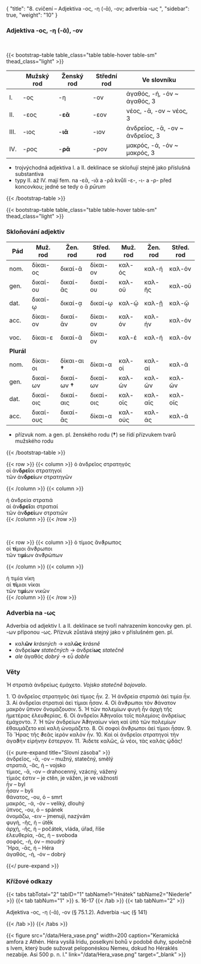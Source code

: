 {
"title": "8. cvičení – Adjektiva -ος, -η (-ᾱ), -ον; adverbia -ως ",
    "sidebar": true,
    "weight": "10"
}

### Adjektiva -ος, -η (-ᾱ), -ον

</br>

{{< bootstrap-table table_class="table table-hover table-sm" thead_class="light" >}}

|      | Mužský rod | Ženský rod | Střední rod | Ve slovníku                     |
| ---- | ---------- | ---------- | ----------- | ------------------------------- |
| I.   | -ος        | -η         | -ον         | ἀγαθός, -ή, -όν ~ ἀγαθός, 3     |
| II.  | -εος       | -**εᾱ**    | -εον        | νέος, -ᾱ, -ον ~ νέος, 3         |
| III. | -ιος       | -**ιᾱ**    | -ιον        | ἀνδρεῖος, -ᾱ, -ον ~ ἀνδρεῖος, 3 |
| IV.  | -ρος       | -**ρᾱ**    | -ρον        | μακρός, -ά, -όν ~  μακρός, 3    |

- trojvýchodná adjektiva I. a II. deklinace se skloňují stejně jako příslušná substantiva
- typy II. až IV. mají fem. na -εᾱ, -ιᾱ a -ρᾱ kvůli -ε-, -ι- a -ρ- před koncovkou; jedné se tedy o ᾱ *pūrum*   

{{< /bootstrap-table >}}

{{< bootstrap-table table_class="table table-hover table-sm" thead_class="light" >}}

### Skloňování adjektiv

| Pád        | Muž. rod  | Žen. rod       | Střed. rod | Muž. rod | Žen. rod | Střed. rod |
| ---------- | --------- | -------------- | ---------- | -------- | -------- | ---------- |
| nom.       | δίκαι-ος  | δικαί-ᾱ        | δίκαι-ον   | καλ-ός   | καλ-ή    | καλ-όν     |
| gen.       | δικαί-ου  | δικαί-ᾱς       | δικαί-ου   | καλ-οῦ   | καλ-ῆς   | καλ-οῦ     |
| dat.       | δικαί-ῳ   | δικαί-ᾳ        | δικαί-ῳ    | καλ-ῷ    | καλ-ῇ    | καλ-ῷ      |
| acc.       | δίκαι-ον  | δικαί-ᾱν       | δίκαι-ον   | καλ-όν   | καλ-ήν   | καλ-όν     |
| voc.       | δίκαι-ε   | δικαί-ᾱ        | δίκαι-ον   | καλ-έ    | καλ-ή    | καλ-όν     |
| **Plurál** |           |                |            |          |          |            |
| nom.       | δίκαι-οι  | δίκαι-αι **†** | δίκαι-α    | καλ-οί   | καλ-αί   | καλ-ά      |
| gen.       | δικαί-ων  | δικαί-ων **†** | δικαί-ων   | καλ-ῶν   | καλ-ῶν   | καλ-ῶν     |
| dat.       | δικαί-οις | δικαί-αις      | δικαί-οις  | καλ-οῖς  | καλ-αῖς  | καλ-οῖς    |
| acc.       | δικαί-ους | δικαί-ᾱς       | δίκαι-α    | καλ-ούς  | καλ-άς   | καλ-ά      |

- přízvuk nom. a gen. pl. ženského rodu (**†**) se řídí přízvukem tvarů mužského rodu

{{< /bootstrap-table >}}

{{< row >}}
{{< column >}}
ὁ ἀνδρεῖος στρατηγός   
οἱ ἀν**δρεῖ**οι στρατηγοί   
τῶν ἀν**δρεί**ων στρατηγῶν   

{{< /column >}} 
{{< column >}}

ἡ ἀνδρεία στρατιά  
αἱ ἀν**δρεῖ**αι στρατιαί  
τῶν ἀν**δρεί**ων στρατιῶν  
{{< /column >}} 
{{< /row >}}

&nbsp;

{{< row >}}
{{< column >}}
ὁ τίμιος ἄνϑρωπος   
οἱ **τί**μιοι ἄνϑρωποι   
τῶν τι**μί**ων ἀνϑρώπων   

{{< /column >}} 
{{< column >}}

ἡ τιμία νίκη  
αἱ **τί**μιαι νίκαι   
τῶν τι**μί**ων νικῶν  
{{< /column >}} 
{{< /row >}}

### Αdverbia na -ως

Adverbia od adjektiv I. a II. deklinace se tvoří nahrazením koncovky gen. pl. -ων příponou -ως. Přízvuk zůstává stejný jako v příslušném gen. pl. 

- καλ**ῶν** *krásných* → καλ**ῶς** *krásně*
- ἀνδρεί**ων** *statečných* → ἀνδρεί**ως** *statečně*
- *ale* ἀγαθός *dobrý* → εὖ *dobře*

### Věty

Ἡ στρατιὰ ἀνδρείως ἐμάχετο. *Vojsko statečně bojovalo*.

1\. Ὁ ἀνδρεῖος στρατηγὸς ἀεὶ τίμιος ἦν. 2. Ἡ ἀνδρεία στρατιὰ ἀεὶ τιμία ἦν. 3. Αἱ ἀνδρεῖαι στρατιαὶ ἀεὶ τίμιαι ἦσαν. 4. Οἱ ἄνϑρωποι τὸν ϑάνατον μακρὸν ὕπνον ὄνομάζουσιν. 5. Ἡ τῶν πολεμίων φυγὴ ἦν ἀρχὴ τῆς ἡμετέρας ἐλευϑερίας. 6. Οἱ ἀνδρεῖοι Ἀϑηναῖοι τοῖς πολεμίοις ἀνδρείως ἐμάχοντο. 7. Ἡ τῶν ἀνδρείων Ἀϑηναίων νίκη καὶ ὑπὸ τῶν πολεμίων ἐθαυμάζετο καὶ καλὴ ὠνομάζετο. 8. Οἱ σοφοὶ ἄνϑρωποι ἀεὶ τίμιοι ἦσαν. 9. Τὸ Ἥρας τῆς ϑεᾶς ἱερὸν καλὸν ἦν. 10. Καὶ οἱ ἀνδρεῖοι στρατηγοὶ τὴν ἀγαϑὴν εἰρήνην ἔστεργον. 11. Ἄιδετε καλῶς, ὦ νέοι, τὰς καλὰς ᾠδάς!

{{< pure-expand title="Slovní zásoba" >}}      
ἀνδρεῖος, -ᾱ, -ον – mužný, statečný, smělý  
στρατιά, -ᾶς, ἡ – vojsko  
τίμιος, -ᾱ, -ον – drahocenný, vzácný, vážený  
τίμιός ἐστιν – je ctěn, je vážen, je ve vážnosti  
ἦν – byl   
ἦσαν – byli  
θάνατος, -ου, ὁ – smrt  
μακρός, -ά, -όν – veliký, dlouhý  
ὕπνος, -ου, ὁ – spánek  
ὀνομάζω, -ειν – jmenuji, nazývám  
φυγή, -ῆς, ἡ – útěk   
ἀρχή, -ῆς, ἡ – počátek, vláda, úřad, říše  
ἐλευθερία, -ᾱς, ἡ – svoboda  
σοφός, -ή, όν – moudrý  
Ἥρα, -ᾱς, ἡ – Héra  
ἀγαθός, -ή, -όν – dobrý   

{{</ pure-expand >}}

### Křížové odkazy

{{< tabs tabTotal="2" tabID="1" tabName1="Hnátek" tabName2="Niederle" >}}
{{< tab tabNum="1" >}}
s. 16-17
{{< /tab >}}
{{< tab tabNum="2" >}}

Adjektiva -ος, -η (-ᾱ), -ον (§ 75.1.2). Adverbia -ως (§ 141)

{{< /tab >}}
{{< /tabs >}}

{{< figure src="/data/Hera_vase.png" width=200 caption="Keramická amfora z Athén. Héra vysílá Iridu, poselkyni bohů v podobě duhy, společně s lvem, který bude sužovat peloponéskou Nemeu, dokud ho Héraklés nezabije. Asi 500 p. n. l." link="/data/Hera_vase.png" target=”_blank” >}}